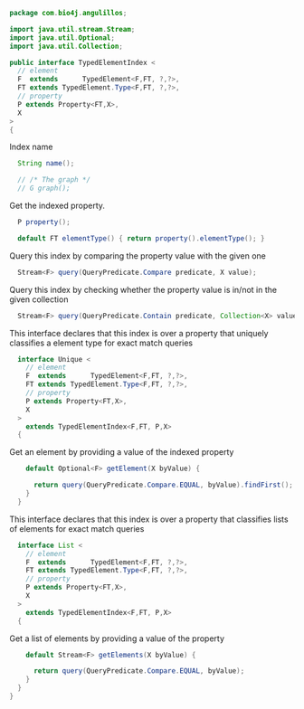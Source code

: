 
```java
package com.bio4j.angulillos;

import java.util.stream.Stream;
import java.util.Optional;
import java.util.Collection;

public interface TypedElementIndex <
  // element
  F  extends      TypedElement<F,FT, ?,?>,
  FT extends TypedElement.Type<F,FT, ?,?>,
  // property
  P extends Property<FT,X>,
  X
>
{
```

Index name

```java
  String name();

  // /* The graph */
  // G graph();

```

Get the indexed property.

```java
  P property();

  default FT elementType() { return property().elementType(); }
```

Query this index by comparing the property value with the given one

```java
  Stream<F> query(QueryPredicate.Compare predicate, X value);
```

Query this index by checking whether the property value is in/not in the given collection

```java
  Stream<F> query(QueryPredicate.Contain predicate, Collection<X> values);
```

This interface declares that this index is over a property that uniquely classifies a element type for exact match queries

```java
  interface Unique <
    // element
    F  extends      TypedElement<F,FT, ?,?>,
    FT extends TypedElement.Type<F,FT, ?,?>,
    // property
    P extends Property<FT,X>,
    X
  >
    extends TypedElementIndex<F,FT, P,X>
  {
```

Get an element by providing a value of the indexed property

```java
    default Optional<F> getElement(X byValue) {

      return query(QueryPredicate.Compare.EQUAL, byValue).findFirst();
    }
  }
```

This interface declares that this index is over a property that classifies lists of elements for exact match queries

```java
  interface List <
    // element
    F  extends      TypedElement<F,FT, ?,?>,
    FT extends TypedElement.Type<F,FT, ?,?>,
    // property
    P extends Property<FT,X>,
    X
  >
    extends TypedElementIndex<F,FT, P,X>
  {
```

Get a list of elements by providing a value of the property

```java
    default Stream<F> getElements(X byValue) {

      return query(QueryPredicate.Compare.EQUAL, byValue);
    }
  }
}

```




[main/java/com/bio4j/angulillos/AnyEdgeType.java]: AnyEdgeType.java.md
[main/java/com/bio4j/angulillos/AnyElementType.java]: AnyElementType.java.md
[main/java/com/bio4j/angulillos/AnyProperty.java]: AnyProperty.java.md
[main/java/com/bio4j/angulillos/AnyVertexType.java]: AnyVertexType.java.md
[main/java/com/bio4j/angulillos/Arity.java]: Arity.java.md
[main/java/com/bio4j/angulillos/conversions.java]: conversions.java.md
[main/java/com/bio4j/angulillos/Labeled.java]: Labeled.java.md
[main/java/com/bio4j/angulillos/QueryPredicate.java]: QueryPredicate.java.md
[main/java/com/bio4j/angulillos/TypedEdgeIndex.java]: TypedEdgeIndex.java.md
[main/java/com/bio4j/angulillos/TypedElementIndex.java]: TypedElementIndex.java.md
[main/java/com/bio4j/angulillos/TypedGraph.java]: TypedGraph.java.md
[main/java/com/bio4j/angulillos/TypedVertexIndex.java]: TypedVertexIndex.java.md
[main/java/com/bio4j/angulillos/TypedVertexQuery.java]: TypedVertexQuery.java.md
[main/java/com/bio4j/angulillos/UntypedGraph.java]: UntypedGraph.java.md
[main/java/com/bio4j/angulillos/UntypedGraphSchema.java]: UntypedGraphSchema.java.md
[test/java/com/bio4j/angulillos/Twitter.java]: ../../../../../test/java/com/bio4j/angulillos/Twitter.java.md
[test/java/com/bio4j/angulillos/TwitterGraphTestSuite.java]: ../../../../../test/java/com/bio4j/angulillos/TwitterGraphTestSuite.java.md